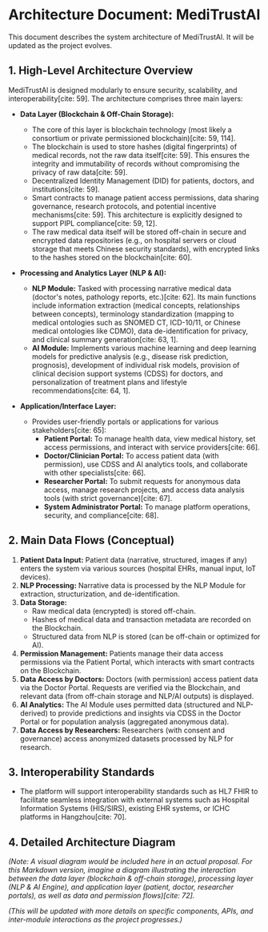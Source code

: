 # Architecture Document: MediTrustAl

This document describes the system architecture of MediTrustAl. It will be updated as the project evolves.

## 1. High-Level Architecture Overview

MediTrustAl is designed modularly to ensure security, scalability, and interoperability[cite: 59]. The architecture comprises three main layers:

* **Data Layer (Blockchain & Off-Chain Storage):**
    * The core of this layer is blockchain technology (most likely a consortium or private permissioned blockchain)[cite: 59, 114].
    * The blockchain is used to store hashes (digital fingerprints) of medical records, not the raw data itself[cite: 59]. This ensures the integrity and immutability of records without compromising the privacy of raw data[cite: 59].
    * Decentralized Identity Management (DID) for patients, doctors, and institutions[cite: 59].
    * Smart contracts to manage patient access permissions, data sharing governance, research protocols, and potential incentive mechanisms[cite: 59]. This architecture is explicitly designed to support PIPL compliance[cite: 59, 12].
    * The raw medical data itself will be stored off-chain in secure and encrypted data repositories (e.g., on hospital servers or cloud storage that meets Chinese security standards), with encrypted links to the hashes stored on the blockchain[cite: 60].

* **Processing and Analytics Layer (NLP & AI):**
    * **NLP Module:** Tasked with processing narrative medical data (doctor's notes, pathology reports, etc.)[cite: 62]. Its main functions include information extraction (medical concepts, relationships between concepts), terminology standardization (mapping to medical ontologies such as SNOMED CT, ICD-10/11, or Chinese medical ontologies like CDMO), data de-identification for privacy, and clinical summary generation[cite: 63, 1].
    * **AI Module:** Implements various machine learning and deep learning models for predictive analysis (e.g., disease risk prediction, prognosis), development of individual risk models, provision of clinical decision support systems (CDSS) for doctors, and personalization of treatment plans and lifestyle recommendations[cite: 64, 1].

* **Application/Interface Layer:**
    * Provides user-friendly portals or applications for various stakeholders[cite: 65]:
        * **Patient Portal:** To manage health data, view medical history, set access permissions, and interact with service providers[cite: 66].
        * **Doctor/Clinician Portal:** To access patient data (with permission), use CDSS and AI analytics tools, and collaborate with other specialists[cite: 66].
        * **Researcher Portal:** To submit requests for anonymous data access, manage research projects, and access data analysis tools (with strict governance)[cite: 67].
        * **System Administrator Portal:** To manage platform operations, security, and compliance[cite: 68].

## 2. Main Data Flows (Conceptual)

1.  **Patient Data Input:** Patient data (narrative, structured, images if any) enters the system via various sources (hospital EHRs, manual input, IoT devices).
2.  **NLP Processing:** Narrative data is processed by the NLP Module for extraction, structurization, and de-identification.
3.  **Data Storage:**
    * Raw medical data (encrypted) is stored off-chain.
    * Hashes of medical data and transaction metadata are recorded on the Blockchain.
    * Structured data from NLP is stored (can be off-chain or optimized for AI).
4.  **Permission Management:** Patients manage their data access permissions via the Patient Portal, which interacts with smart contracts on the Blockchain.
5.  **Data Access by Doctors:** Doctors (with permission) access patient data via the Doctor Portal. Requests are verified via the Blockchain, and relevant data (from off-chain storage and NLP/AI outputs) is displayed.
6.  **AI Analytics:** The AI Module uses permitted data (structured and NLP-derived) to provide predictions and insights via CDSS in the Doctor Portal or for population analysis (aggregated anonymous data).
7.  **Data Access by Researchers:** Researchers (with consent and governance) access anonymized datasets processed by NLP for research.

## 3. Interoperability Standards

* The platform will support interoperability standards such as HL7 FHIR to facilitate seamless integration with external systems such as Hospital Information Systems (HIS/SIRS), existing EHR systems, or ICHC platforms in Hangzhou[cite: 70].

## 4. Detailed Architecture Diagram

*(Note: A visual diagram would be included here in an actual proposal. For this Markdown version, imagine a diagram illustrating the interaction between the data layer (blockchain & off-chain storage), processing layer (NLP & AI Engine), and application layer (patient, doctor, researcher portals), as well as data and permission flows)[cite: 72].*

*(This will be updated with more details on specific components, APIs, and inter-module interactions as the project progresses.)*
